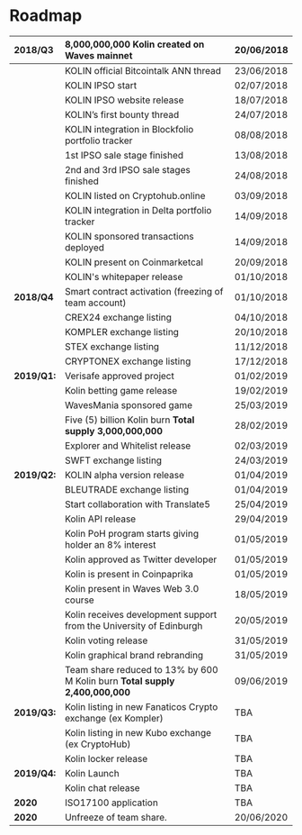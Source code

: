 # Roadmap

| 2018/Q3 | 8,000,000,000 Kolin created on Waves mainnet | 20/06/2018 |
| :--- | :--- | :--- |
|  | KOLIN official Bitcointalk ANN thread | 23/06/2018 |
|  | KOLIN IPSO start | 02/07/2018 |
|  | KOLIN IPSO website release | 18/07/2018 |
|  | KOLIN’s first bounty thread | 24/07/2018 |
|  | KOLIN integration in Blockfolio portfolio tracker | 08/08/2018 |
|  | 1st IPSO sale stage finished | 13/08/2018 |
|  | 2nd and 3rd IPSO sale stages finished | 24/08/2018 |
|  | KOLIN listed on Cryptohub.online | 03/09/2018 |
|  | KOLIN integration in Delta portfolio tracker | 14/09/2018 |
|  | KOLIN sponsored transactions deployed | 14/09/2018 |
|  | KOLIN present on Coinmarketcal | 20/09/2018 |
|  | KOLIN's whitepaper release | 01/10/2018 |
| **2018/Q4** | Smart contract activation \(freezing of team account\) | 01/10/2018 |
|  | CREX24 exchange listing | 04/10/2018 |
|  | KOMPLER exchange listing | 20/10/2018 |
|  | STEX exchange listing | 11/12/2018 |
|  | CRYPTONEX exchange listing | 17/12/2018 |
| **2019/Q1:** | Verisafe approved project | 01/02/2019 |
|  |  Kolin betting game release | 19/02/2019 |
|  |  WavesMania sponsored game | 25/03/2019 |
|  |  Five (5) billion Kolin burn  **Total supply 3,000,000,000** | 28/02/2019 |
|  |  Explorer and Whitelist release  | 02/03/2019 |
|  | SWFT exchange listing | 24/03/2019 |
| **2019/Q2:** | KOLIN alpha version release | 01/04/2019 |
|  | BLEUTRADE exchange listing | 01/04/2019 |
|  | Start collaboration with Translate5 | 25/04/2019 |
|  | Kolin API release | 29/04/2019 |
|  | Kolin PoH program starts giving holder an 8% interest| 01/05/2019 |
|  | Kolin approved as Twitter developer| 01/05/2019 |
|  | Kolin is present in Coinpaprika| 01/05/2019 |
|  | Kolin present in Waves Web 3.0 course| 18/05/2019 |
|  | Kolin receives development support from the University of Edinburgh| 20/05/2019 |
|  | Kolin voting release | 31/05/2019 |
|  | Kolin graphical brand rebranding  | 31/05/2019 |
|  | Team share reduced to 13% by 600 M Kolin burn **Total supply 2,400,000,000** | 09/06/2019 |
| **2019/Q3:** | Kolin listing in new Fanaticos Crypto exchange (ex Kompler) | TBA |
|  | Kolin listing in new Kubo exchange (ex CryptoHub)  | TBA |
|  | Kolin locker release  | TBA |
| **2019/Q4:** |Kolin Launch | TBA |
|  | Kolin chat release  | TBA |
| **2020** | ISO17100 application | TBA |
| **2020** | Unfreeze of team share. | 20/06/2020 |

